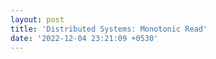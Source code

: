 ```yaml
---
layout: post
title: 'Distributed Systems: Monotonic Read'
date: '2022-12-04 23:21:09 +0530'
---
```

